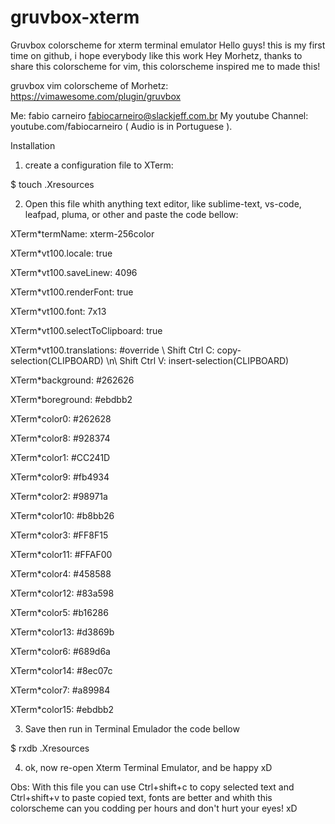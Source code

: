 # gruvbox-xterm
Gruvbox colorscheme for xterm terminal emulator
Hello guys! this is my first time on github, i hope everybody like this work
Hey Morhetz, thanks to share this colorscheme for vim, this colorscheme inspired me to made this!

gruvbox vim colorscheme of Morhetz:
https://vimawesome.com/plugin/gruvbox

Me: fabio carneiro <fabiocarneiro@slackjeff.com.br>
My youtube Channel: youtube.com/fabiocarneiro  ( Audio is in Portuguese ).

Installation

1) create a configuration file to XTerm: 

$ touch .Xresources

2) Open this file whith anything text editor, like sublime-text, vs-code, leafpad, pluma, or other
and paste the code bellow:

XTerm*termName: xterm-256color

XTerm*vt100.locale: true

XTerm*vt100.saveLinew: 4096

XTerm*vt100.renderFont: true

XTerm*vt100.font: 7x13

XTerm*vt100.selectToClipboard: true

XTerm*vt100.translations: #override \ Shift Ctrl <Key> C: copy-selection(CLIPBOARD) \n\ Shift Ctrl <Key> V: insert-selection(CLIPBOARD) 

XTerm*background: #262626

XTerm*boreground: #ebdbb2

XTerm*color0:     #262628

XTerm*color8:     #928374

XTerm*color1:     #CC241D

XTerm*color9:     #fb4934

XTerm*color2:     #98971a

XTerm*color10:    #b8bb26

XTerm*color3:     #FF8F15

XTerm*color11:    #FFAF00

XTerm*color4:     #458588

XTerm*color12:    #83a598

XTerm*color5:     #b16286

XTerm*color13:    #d3869b

XTerm*color6:     #689d6a

XTerm*color14:    #8ec07c

XTerm*color7:     #a89984

XTerm*color15:    #ebdbb2


3) Save then run in Terminal Emulador the code bellow

$ rxdb .Xresources

4) ok, now re-open Xterm Terminal Emulator, and be happy xD

Obs: With this file you can use Ctrl+shift+c to copy selected text and Ctrl+shift+v to paste copied text, fonts are better and whith this colorscheme can you codding per hours and don't hurt your eyes! xD

